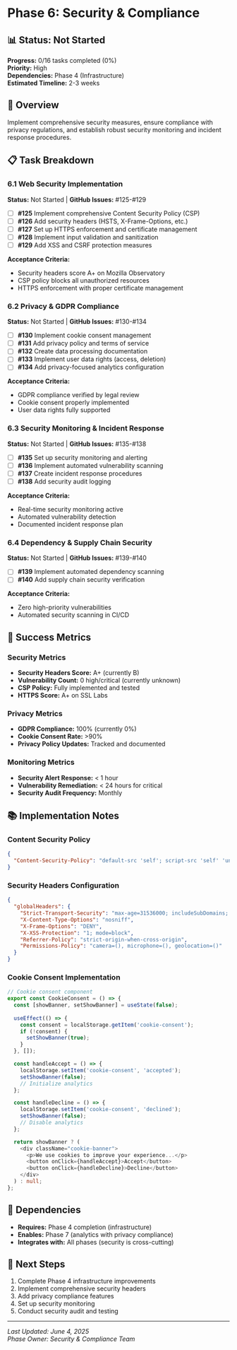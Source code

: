 # Phase 6: Security & Compliance

## 📊 Status: Not Started
**Progress:** 0/16 tasks completed (0%)  
**Priority:** High  
**Dependencies:** Phase 4 (Infrastructure)  
**Estimated Timeline:** 2-3 weeks

## 🎯 Overview
Implement comprehensive security measures, ensure compliance with privacy regulations, and establish robust security monitoring and incident response procedures.

## 📋 Task Breakdown

### 6.1 Web Security Implementation
**Status:** Not Started | **GitHub Issues:** #125-#129

- [ ] **#125** Implement comprehensive Content Security Policy (CSP)
- [ ] **#126** Add security headers (HSTS, X-Frame-Options, etc.)
- [ ] **#127** Set up HTTPS enforcement and certificate management
- [ ] **#128** Implement input validation and sanitization
- [ ] **#129** Add XSS and CSRF protection measures

**Acceptance Criteria:**
- Security headers score A+ on Mozilla Observatory
- CSP policy blocks all unauthorized resources
- HTTPS enforcement with proper certificate management

### 6.2 Privacy & GDPR Compliance
**Status:** Not Started | **GitHub Issues:** #130-#134

- [ ] **#130** Implement cookie consent management
- [ ] **#131** Add privacy policy and terms of service
- [ ] **#132** Create data processing documentation
- [ ] **#133** Implement user data rights (access, deletion)
- [ ] **#134** Add privacy-focused analytics configuration

**Acceptance Criteria:**
- GDPR compliance verified by legal review
- Cookie consent properly implemented
- User data rights fully supported

### 6.3 Security Monitoring & Incident Response
**Status:** Not Started | **GitHub Issues:** #135-#138

- [ ] **#135** Set up security monitoring and alerting
- [ ] **#136** Implement automated vulnerability scanning
- [ ] **#137** Create incident response procedures
- [ ] **#138** Add security audit logging

**Acceptance Criteria:**
- Real-time security monitoring active
- Automated vulnerability detection
- Documented incident response plan

### 6.4 Dependency & Supply Chain Security
**Status:** Not Started | **GitHub Issues:** #139-#140

- [ ] **#139** Implement automated dependency scanning
- [ ] **#140** Add supply chain security verification

**Acceptance Criteria:**
- Zero high-priority vulnerabilities
- Automated security scanning in CI/CD

## 🎯 Success Metrics

### Security Metrics
- **Security Headers Score:** A+ (currently B)
- **Vulnerability Count:** 0 high/critical (currently unknown)
- **CSP Policy:** Fully implemented and tested
- **HTTPS Score:** A+ on SSL Labs

### Privacy Metrics
- **GDPR Compliance:** 100% (currently 0%)
- **Cookie Consent Rate:** >90%
- **Privacy Policy Updates:** Tracked and documented

### Monitoring Metrics
- **Security Alert Response:** < 1 hour
- **Vulnerability Remediation:** < 24 hours for critical
- **Security Audit Frequency:** Monthly

## 📚 Implementation Notes

### Content Security Policy
```json
{
  "Content-Security-Policy": "default-src 'self'; script-src 'self' 'unsafe-inline' https://www.googletagmanager.com; style-src 'self' 'unsafe-inline'; img-src 'self' data: https:; font-src 'self' https://fonts.gstatic.com; connect-src 'self' https://www.google-analytics.com;"
}
```

### Security Headers Configuration
```json
{
  "globalHeaders": {
    "Strict-Transport-Security": "max-age=31536000; includeSubDomains; preload",
    "X-Content-Type-Options": "nosniff",
    "X-Frame-Options": "DENY",
    "X-XSS-Protection": "1; mode=block",
    "Referrer-Policy": "strict-origin-when-cross-origin",
    "Permissions-Policy": "camera=(), microphone=(), geolocation=()"
  }
}
```

### Cookie Consent Implementation
```typescript
// Cookie consent component
export const CookieConsent = () => {
  const [showBanner, setShowBanner] = useState(false);
  
  useEffect(() => {
    const consent = localStorage.getItem('cookie-consent');
    if (!consent) {
      setShowBanner(true);
    }
  }, []);

  const handleAccept = () => {
    localStorage.setItem('cookie-consent', 'accepted');
    setShowBanner(false);
    // Initialize analytics
  };

  const handleDecline = () => {
    localStorage.setItem('cookie-consent', 'declined');
    setShowBanner(false);
    // Disable analytics
  };

  return showBanner ? (
    <div className="cookie-banner">
      <p>We use cookies to improve your experience...</p>
      <button onClick={handleAccept}>Accept</button>
      <button onClick={handleDecline}>Decline</button>
    </div>
  ) : null;
};
```

## 🔗 Dependencies
- **Requires:** Phase 4 completion (infrastructure)
- **Enables:** Phase 7 (analytics with privacy compliance)
- **Integrates with:** All phases (security is cross-cutting)

## 📝 Next Steps
1. Complete Phase 4 infrastructure improvements
2. Implement comprehensive security headers
3. Add privacy compliance features
4. Set up security monitoring
5. Conduct security audit and testing

---
*Last Updated: June 4, 2025*  
*Phase Owner: Security & Compliance Team*

